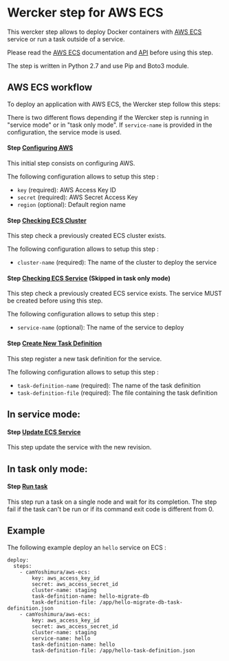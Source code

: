 Wercker step for AWS ECS
=======================

This wercker step allows to deploy Docker containers with [AWS ECS](http://docs.aws.amazon.com/AmazonECS/latest/developerguide/ECS_GetStarted.html) service or run a task outside of a service.

Please read the [AWS ECS](http://docs.aws.amazon.com/AmazonECS/latest/developerguide/Welcome.html) documentation and [API](http://docs.aws.amazon.com/AmazonECS/latest/APIReference/Welcome.html) before using this step.

The step is written in Python 2.7 and use Pip and Boto3 module.


## AWS ECS workflow

To deploy an application with AWS ECS, the Wercker step follow this steps:

There is two different flows depending if the Wercker step is running in "service mode" or in "task only mode".
If `service-name` is provided in the configuration, the service mode is used.

#### Step [Configuring AWS](http://docs.aws.amazon.com/cli/latest/reference/configure/index.html)

This initial step consists on configuring AWS.

The following configuration allows to setup this step :

* `key` (required): AWS Access Key ID
* `secret` (required): AWS Secret Access Key
* `region` (optional): Default region name

#### Step [Checking ECS Cluster](http://docs.aws.amazon.com/AmazonECS/latest/APIReference/API_DescribeClusters.html)

This step check a previously created ECS cluster exists.

The following configuration allows to setup this step :

* `cluster-name` (required): The name of the cluster to deploy the service

#### Step [Checking ECS Service](http://docs.aws.amazon.com/AmazonECS/latest/APIReference/API_DescribeServices.html) (Skipped in task only mode)

This step check a previously created ECS service exists. The service MUST be created before using this step.

The following configuration allows to setup this step :

* `service-name` (optional): The name of the service to deploy

#### Step [Create New Task Definition ](http://docs.aws.amazon.com/AmazonECS/latest/APIReference/API_RegisterTaskDefinition.html)

This step register a new task definition for the service.

The following configuration allows to setup this step :

* `task-definition-name` (required): The name of the task definition
* `task-definition-file` (required): The file containing the task definition


## In service mode:

#### Step [Update ECS Service](http://docs.aws.amazon.com/AmazonECS/latest/APIReference/API_UpdateService.html)

This step update the service with the new revision.

## In task only mode:

#### Step [Run task](http://docs.aws.amazon.com/AmazonECS/latest/APIReference/API_RunTask.html)

This step run a task on a single node and wait for its completion. The step fail if the task can't be run or if its command exit code is different from 0.

## Example

The following example deploy an `hello` service on ECS :

```
deploy:
  steps:
    - camYoshimura/aws-ecs:
        key: aws_access_key_id
        secret: aws_access_secret_id
        cluster-name: staging
        task-definition-name: hello-migrate-db
        task-definition-file: /app/hello-migrate-db-task-definition.json
    - camYoshimura/aws-ecs:
        key: aws_access_key_id
        secret: aws_access_secret_id
        cluster-name: staging
        service-name: hello
        task-definition-name: hello
        task-definition-file: /app/hello-task-definition.json
```
